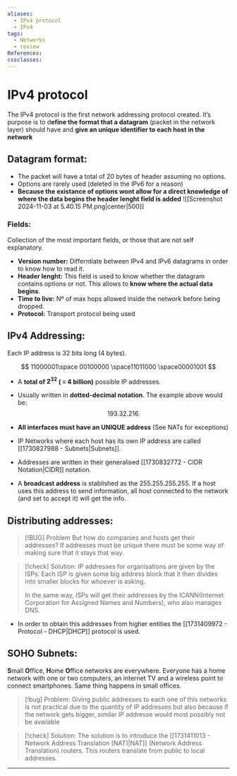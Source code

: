 ```yaml
---
aliases:
  - IPv4 protocol
  - IPv4
tags:
  - Networks
  - review
References: 
cssclasses:
---
```

# IPv4 protocol
The IPv4 protocol is the first network addressing protocol created. It’s purpose is to d**efine the format that a datagram** (packet in the network layer) should have and **give an unique identifier to each host in the network**
## Datagram format: 

+ The packet will have a total of 20 bytes of header assuming no options.
+ Options are rarely used (deleted in the IPv6 for a reason)
+ **Because the existance of options wont allow for a direct knowledge of where the data begins the header lenght field is added**
![[Screenshot 2024-11-03 at 5.40.15 PM.png|center|500]]
### Fields:
Collection of the most important fields, or those that are not self explanatory.
+ **Version number:** Differntiate between IPv4 and IPv6 datagrams in order to know how to read it.
+ **Header lenght:** This field is used to know whether the datagram contains options or not. This allows to **know where the actual data begins**.
+ **Time to live:** Nº of max hops allowed inside the network before being dropped.
+ **Protocol:** Transport protocol being used

## IPv4 Addressing:
Each IP address is 32 bits long (4 bytes). 

$$
11000001\space 00100000 \space11011000 \space00001001
$$

+ A **total of $2^32$ ( $\equiv$ 4 billion)** possible IP addresses. 
+ Usually written in **dotted-decimal notation**. The example above would be:
  $$ 193.32.216.$$
  

+ **All interfaces must have an UNIQUE address** (See NATs for exceptions)
+ IP Networks where each host has its own IP address are called [[1730827988 - Subnets|Subnets]].
+ Addresses are written in their generalised [[1730832772 - CIDR Notation|CIDR]] notation.
+ A **broadcast address** is stablished as the $255.255.255.255$. If a host uses this address to send information, all host connected to the network (and set to accept it) will get the info.

## Distributing addresses:

> [!BUG] Problem 
> But how do companies and hosts get their addresses? If addresses must be unique there must be some way of making sure that it stays that way.
> 

> [!check] Solution: 
> IP addresses for  organisations are given by the  ISPs. Each ISP is given some big address block that it then divides into smaller blocks for whoever is asking.
> 
> In the same way, ISPs will get their addresses by the ICANN(Internet Corporation for Assigned Names and Numbers), who also manages DNS.

+ In order to obtain this addresses from higher entities the [[1731409972 - Protocol - DHCP|DHCP]] protocol is used. 


## SOHO Subnets: 
**S**mall **O**ffice, **H**ome **O**ffice networks are everywhere. Everyone has a home network with one or two computers, an internet TV and a wireless point to connect smartphones. Same thing happens in small offices.  

> [!bug] Problem: 
>  Giving public addresses to each one of this networks is not practical due to the quantity of IP addresses but also because if the network gets bigger, similar IP addresse  would most possibly not be available


> [!check] Solution: 
> The solution is to introduce the [[1731411013 - Network Address Translation (NAT)|NAT]] (Network Address Translation) routers. This routers translate from public to local addresses. 




***

